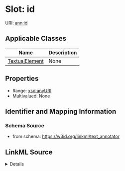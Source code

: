 # Slot: id

URI: [ann:id](https://w3id.org/linkml/text_annotator/id)



<!-- no inheritance hierarchy -->




## Applicable Classes

| Name | Description |
| --- | --- |
[TextualElement](TextualElement.md) | None






## Properties

* Range: [xsd:anyURI](http://www.w3.org/2001/XMLSchema#anyURI)
* Multivalued: None







## Identifier and Mapping Information







### Schema Source


* from schema: https://w3id.org/linkml/text_annotator




## LinkML Source

<details>
```yaml
name: id
from_schema: https://w3id.org/linkml/text_annotator
rank: 1000
identifier: true
alias: id
owner: TextualElement
domain_of:
- TextualElement
range: uriorcurie

```
</details>